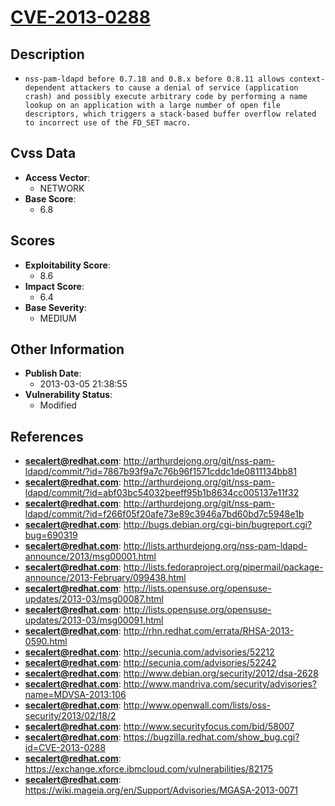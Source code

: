 
# [CVE-2013-0288](https://cve.mitre.org/cgi-bin/cvename.cgi?name=CVE-2013-0288)

## Description

- `nss-pam-ldapd before 0.7.18 and 0.8.x before 0.8.11 allows context-dependent attackers to cause a denial of service (application crash) and possibly execute arbitrary code by performing a name lookup on an application with a large number of open file descriptors, which triggers a stack-based buffer overflow related to incorrect use of the FD_SET macro.`

## Cvss Data

- **Access Vector**:
  - NETWORK
- **Base Score**:
  - 6.8

## Scores

- **Exploitability Score**:
  - 8.6
- **Impact Score**:
  - 6.4
- **Base Severity**:
  - MEDIUM

## Other Information

- **Publish Date**:
  - 2013-03-05 21:38:55
- **Vulnerability Status**:
  - Modified

## References

- **secalert@redhat.com**: http://arthurdejong.org/git/nss-pam-ldapd/commit/?id=7867b93f9a7c76b96f1571cddc1de0811134bb81
- **secalert@redhat.com**: http://arthurdejong.org/git/nss-pam-ldapd/commit/?id=abf03bc54032beeff95b1b8634cc005137e11f32
- **secalert@redhat.com**: http://arthurdejong.org/git/nss-pam-ldapd/commit/?id=f266f05f20afe73e89c3946a7bd60bd7c5948e1b
- **secalert@redhat.com**: http://bugs.debian.org/cgi-bin/bugreport.cgi?bug=690319
- **secalert@redhat.com**: http://lists.arthurdejong.org/nss-pam-ldapd-announce/2013/msg00001.html
- **secalert@redhat.com**: http://lists.fedoraproject.org/pipermail/package-announce/2013-February/099438.html
- **secalert@redhat.com**: http://lists.opensuse.org/opensuse-updates/2013-03/msg00087.html
- **secalert@redhat.com**: http://lists.opensuse.org/opensuse-updates/2013-03/msg00091.html
- **secalert@redhat.com**: http://rhn.redhat.com/errata/RHSA-2013-0590.html
- **secalert@redhat.com**: http://secunia.com/advisories/52212
- **secalert@redhat.com**: http://secunia.com/advisories/52242
- **secalert@redhat.com**: http://www.debian.org/security/2012/dsa-2628
- **secalert@redhat.com**: http://www.mandriva.com/security/advisories?name=MDVSA-2013:106
- **secalert@redhat.com**: http://www.openwall.com/lists/oss-security/2013/02/18/2
- **secalert@redhat.com**: http://www.securityfocus.com/bid/58007
- **secalert@redhat.com**: https://bugzilla.redhat.com/show_bug.cgi?id=CVE-2013-0288
- **secalert@redhat.com**: https://exchange.xforce.ibmcloud.com/vulnerabilities/82175
- **secalert@redhat.com**: https://wiki.mageia.org/en/Support/Advisories/MGASA-2013-0071
